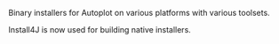 Binary installers for Autoplot on various platforms with various toolsets.

Install4J is now used for building native installers.
